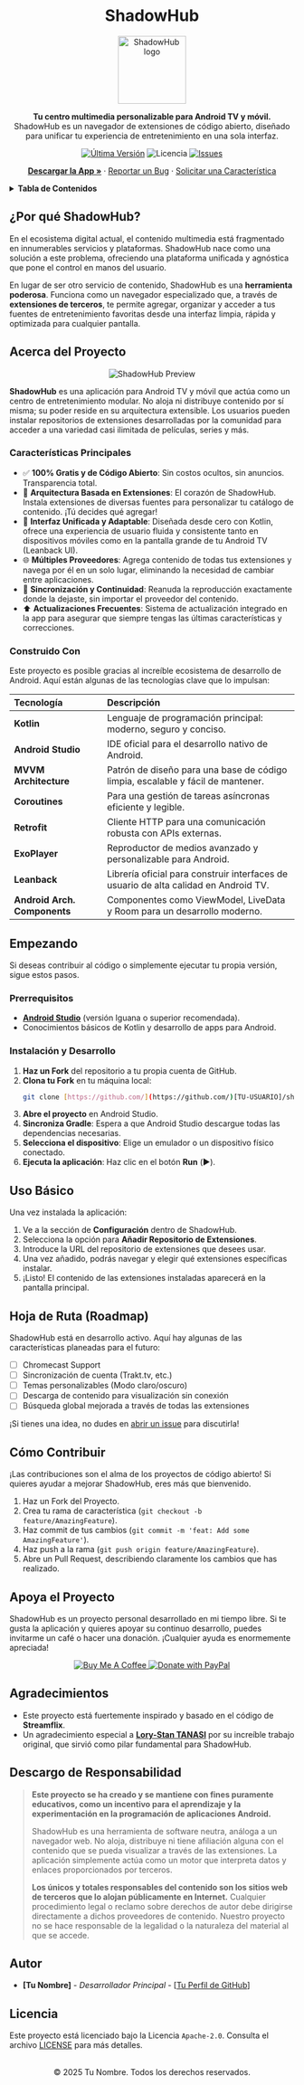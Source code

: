<h1 align="center">ShadowHub</h1>

<p align="center">
  <img src="./assets/logo.png" height="120px" alt="ShadowHub logo" />
</p>

<p align="center">
  <strong>Tu centro multimedia personalizable para Android TV y móvil.</strong>
  <br />
  ShadowHub es un navegador de extensiones de código abierto, diseñado para unificar tu experiencia de entretenimiento en una sola interfaz.
</p>

<p align="center">
    <a href="https://github.com/[TU-USUARIO]/shadowhub/releases/latest"><img src="https://img.shields.io/github/v/release/[TU-USUARIO]/shadowhub?style=for-the-badge&logo=android&color=3DDC84" alt="Última Versión"></a>
    <img src="https://img.shields.io/badge/Licencia-Apache_2.0-blue.svg?style=for-the-badge" alt="Licencia">
    <a href="https://github.com/[TU-USUARIO]/shadowhub/issues"><img src="https://img.shields.io/github/issues/[TU-USUARIO]/shadowhub?style=for-the-badge&logo=github" alt="Issues"></a>
</p>

<p align="center">
  <a href="#descargar"><strong>Descargar la App »</strong></a>
  ·
  <a href="https://github.com/[TU-USUARIO]/shadowhub/issues">Reportar un Bug</a>
  ·
  <a href="https://github.com/[TU-USUARIO]/shadowhub/issues">Solicitar una Característica</a>
</p>

<details>
  <summary><strong>Tabla de Contenidos</strong></summary>

- [¿Por qué ShadowHub?](#por-qué-shadowhub)
- [Acerca del Proyecto](#acerca-del-proyecto)
  - [Características Principales](#características-principales)
  - [Construido Con](#construido-con)
- [Empezando](#empezando)
  - [Prerrequisitos](#prerrequisitos)
  - [Instalación y Desarrollo](#instalación-y-desarrollo)
- [Uso Básico](#uso-básico)
- [Hoja de Ruta (Roadmap)](#hoja-de-ruta-roadmap)
- [Cómo Contribuir](#cómo-contribuir)
- [Apoya el Proyecto](#apoya-el-proyecto)
- [Agradecimientos](#agradecimientos)
- [Descargo de Responsabilidad](#descargo-de-responsabilidad)
- [Autor](#autor)
- [Licencia](#licencia)
</details>

## ¿Por qué ShadowHub?

En el ecosistema digital actual, el contenido multimedia está fragmentado en innumerables servicios y plataformas. ShadowHub nace como una solución a este problema, ofreciendo una plataforma unificada y agnóstica que pone el control en manos del usuario.

En lugar de ser otro servicio de contenido, ShadowHub es una **herramienta poderosa**. Funciona como un navegador especializado que, a través de **extensiones de terceros**, te permite agregar, organizar y acceder a tus fuentes de entretenimiento favoritas desde una interfaz limpia, rápida y optimizada para cualquier pantalla.

## Acerca del Proyecto

<p align="center">
  <img src="./.github/docs/screenshot.png" alt="ShadowHub Preview">
</p>

**ShadowHub** es una aplicación para Android TV y móvil que actúa como un centro de entretenimiento modular. No aloja ni distribuye contenido por sí misma; su poder reside en su arquitectura extensible. Los usuarios pueden instalar repositorios de extensiones desarrolladas por la comunidad para acceder a una variedad casi ilimitada de películas, series y más.

### Características Principales

* ✅ **100% Gratis y de Código Abierto**: Sin costos ocultos, sin anuncios. Transparencia total.
* 🧩 **Arquitectura Basada en Extensiones**: El corazón de ShadowHub. Instala extensiones de diversas fuentes para personalizar tu catálogo de contenido. ¡Tú decides qué agregar!
* 📱 **Interfaz Unificada y Adaptable**: Diseñada desde cero con Kotlin, ofrece una experiencia de usuario fluida y consistente tanto en dispositivos móviles como en la pantalla grande de tu Android TV (Leanback UI).
* 🌐 **Múltiples Proveedores**: Agrega contenido de todas tus extensiones y navega por él en un solo lugar, eliminando la necesidad de cambiar entre aplicaciones.
* 🔄 **Sincronización y Continuidad**: Reanuda la reproducción exactamente donde la dejaste, sin importar el proveedor del contenido.
* ⬆️ **Actualizaciones Frecuentes**: Sistema de actualización integrado en la app para asegurar que siempre tengas las últimas características y correcciones.

### Construido Con

Este proyecto es posible gracias al increíble ecosistema de desarrollo de Android. Aquí están algunas de las tecnologías clave que lo impulsan:

| Tecnología | Descripción |
| :--- | :--- |
| **Kotlin** | Lenguaje de programación principal: moderno, seguro y conciso. |
| **Android Studio** | IDE oficial para el desarrollo nativo de Android. |
| **MVVM Architecture** | Patrón de diseño para una base de código limpia, escalable y fácil de mantener. |
| **Coroutines** | Para una gestión de tareas asíncronas eficiente y legible. |
| **Retrofit** | Cliente HTTP para una comunicación robusta con APIs externas. |
| **ExoPlayer** | Reproductor de medios avanzado y personalizable para Android. |
| **Leanback** | Librería oficial para construir interfaces de usuario de alta calidad en Android TV. |
| **Android Arch. Components**| Componentes como ViewModel, LiveData y Room para un desarrollo moderno. |

## Empezando

Si deseas contribuir al código o simplemente ejecutar tu propia versión, sigue estos pasos.

### Prerrequisitos

* **[Android Studio](https://developer.android.com/studio)** (versión Iguana o superior recomendada).
* Conocimientos básicos de Kotlin y desarrollo de apps para Android.

### Instalación y Desarrollo

1.  **Haz un Fork** del repositorio a tu propia cuenta de GitHub.
2.  **Clona tu Fork** en tu máquina local:
    ```bash
    git clone [https://github.com/](https://github.com/)[TU-USUARIO]/shadowhub.git
    ```
3.  **Abre el proyecto** en Android Studio.
4.  **Sincroniza Gradle**: Espera a que Android Studio descargue todas las dependencias necesarias.
5.  **Selecciona el dispositivo**: Elige un emulador o un dispositivo físico conectado.
6.  **Ejecuta la aplicación**: Haz clic en el botón **Run** (▶️).

## Uso Básico

Una vez instalada la aplicación:
1.  Ve a la sección de **Configuración** dentro de ShadowHub.
2.  Selecciona la opción para **Añadir Repositorio de Extensiones**.
3.  Introduce la URL del repositorio de extensiones que desees usar.
4.  Una vez añadido, podrás navegar y elegir qué extensiones específicas instalar.
5.  ¡Listo! El contenido de las extensiones instaladas aparecerá en la pantalla principal.

## Hoja de Ruta (Roadmap)

ShadowHub está en desarrollo activo. Aquí hay algunas de las características planeadas para el futuro:

-   [ ]  Chromecast Support
-   [ ] Sincronización de cuenta (Trakt.tv, etc.)
-   [ ] Temas personalizables (Modo claro/oscuro)
-   [ ] Descarga de contenido para visualización sin conexión
-   [ ] Búsqueda global mejorada a través de todas las extensiones

¡Si tienes una idea, no dudes en [abrir un issue](https://github.com/[TU-USUARIO]/shadowhub/issues) para discutirla!

## Cómo Contribuir

¡Las contribuciones son el alma de los proyectos de código abierto! Si quieres ayudar a mejorar ShadowHub, eres más que bienvenido.

1.  Haz un Fork del Proyecto.
2.  Crea tu rama de característica (`git checkout -b feature/AmazingFeature`).
3.  Haz commit de tus cambios (`git commit -m 'feat: Add some AmazingFeature'`).
4.  Haz push a la rama (`git push origin feature/AmazingFeature`).
5.  Abre un Pull Request, describiendo claramente los cambios que has realizado.

## Apoya el Proyecto

ShadowHub es un proyecto personal desarrollado en mi tiempo libre. Si te gusta la aplicación y quieres apoyar su continuo desarrollo, puedes invitarme un café o hacer una donación. ¡Cualquier ayuda es enormemente apreciada!

<p align="center">
  <a href="https://www.buymeacoffee.com/tu-usuario-coffee">
    <img src="https://img.shields.io/badge/Buy_Me_A_Coffee-FFDD00?style=for-the-badge&logo=buy-me-a-coffee&logoColor=black" alt="Buy Me A Coffee">
  </a>
  <a href="https://paypal.me/tu-usuario-paypal">
    <img src="https://img.shields.io/badge/PayPal-00457C?style=for-the-badge&logo=paypal&logoColor=white" alt="Donate with PayPal">
  </a>
</p>

## Agradecimientos

-   Este proyecto está fuertemente inspirado y basado en el código de **Streamflix**.
-   Un agradecimiento especial a **[Lory-Stan TANASI](https://github.com/stantanasi)** por su increíble trabajo original, que sirvió como pilar fundamental para ShadowHub.

## Descargo de Responsabilidad

> **Este proyecto se ha creado y se mantiene con fines puramente educativos, como un incentivo para el aprendizaje y la experimentación en la programación de aplicaciones Android.**
>
> ShadowHub es una herramienta de software neutra, análoga a un navegador web. No aloja, distribuye ni tiene afiliación alguna con el contenido que se pueda visualizar a través de las extensiones. La aplicación simplemente actúa como un motor que interpreta datos y enlaces proporcionados por terceros.
>
> **Los únicos y totales responsables del contenido son los sitios web de terceros que lo alojan públicamente en Internet.** Cualquier procedimiento legal o reclamo sobre derechos de autor debe dirigirse directamente a dichos proveedores de contenido. Nuestro proyecto no se hace responsable de la legalidad o la naturaleza del material al que se accede.

## Autor

-   **[Tu Nombre]** - *Desarrollador Principal* - [[Tu Perfil de GitHub](https://github.com/[TU-USUARIO])]

## Licencia

Este proyecto está licenciado bajo la Licencia `Apache-2.0`. Consulta el archivo [LICENSE](LICENSE) para más detalles.

<p align="center">
  <br />
  © 2025 Tu Nombre. Todos los derechos reservados.
</p>
